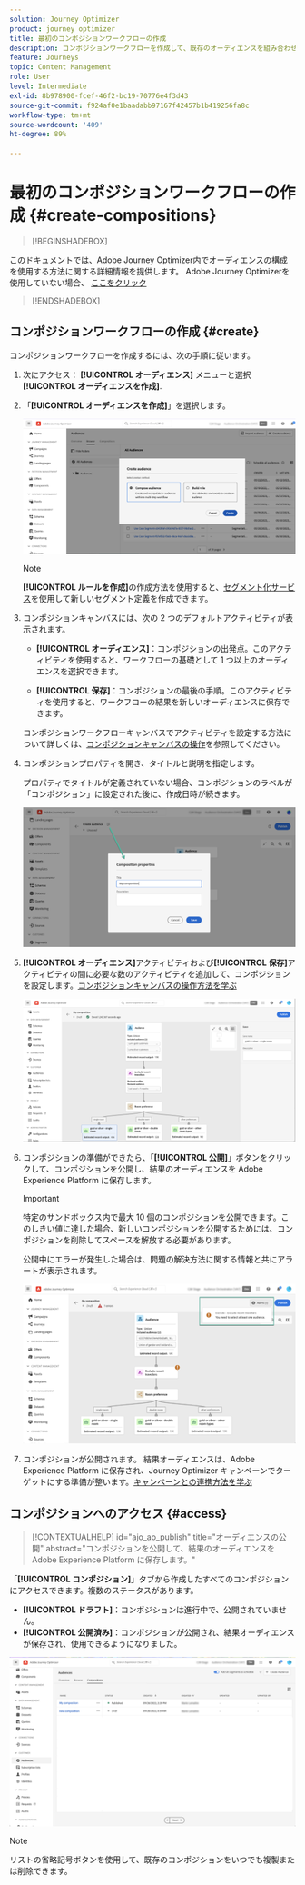 ```yaml
---
solution: Journey Optimizer
product: journey optimizer
title: 最初のコンポジションワークフローの作成
description: コンポジションワークフローを作成して、既存のオーディエンスを組み合わせて配置する方法を説明します。
feature: Journeys
topic: Content Management
role: User
level: Intermediate
exl-id: 8b978900-fcef-46f2-bc19-70776e4f3d43
source-git-commit: f924af0e1baadabb97167f42457b1b419256fa8c
workflow-type: tm+mt
source-wordcount: '409'
ht-degree: 89%

---
```


# 最初のコンポジションワークフローの作成 {#create-compositions}

>[!BEGINSHADEBOX]

このドキュメントでは、Adobe Journey Optimizer内でオーディエンスの構成を使用する方法に関する詳細情報を提供します。 Adobe Journey Optimizerを使用していない場合、 [ここをクリック](https://experienceleague.adobe.com/docs/experience-platform/segmentation/ui/audience-composition.html)

>[!ENDSHADEBOX]

## コンポジションワークフローの作成 {#create}

コンポジションワークフローを作成するには、次の手順に従います。

1. 次にアクセス： **[!UICONTROL オーディエンス]** メニューと選択 **[!UICONTROL オーディエンスを作成]**.

1. 「**[!UICONTROL オーディエンスを作成]**」を選択します。

   ![](assets/audiences-create.png)

   >[!NOTE]
   >
   >**[!UICONTROL ルールを作成]**&#x200B;の作成方法を使用すると、[セグメント化サービス](https://experienceleague.adobe.com/docs/experience-platform/segmentation/ui/overview.html?lang=ja)を使用して新しいセグメント定義を作成できます。

1. コンポジションキャンバスには、次の 2 つのデフォルトアクティビティが表示されます。

   * **[!UICONTROL オーディエンス]**：コンポジションの出発点。このアクティビティを使用すると、ワークフローの基礎として 1 つ以上のオーディエンスを選択できます。

   * **[!UICONTROL 保存]**：コンポジションの最後の手順。このアクティビティを使用すると、ワークフローの結果を新しいオーディエンスに保存できます。

   コンポジションワークフローキャンバスでアクティビティを設定する方法について詳しくは、[コンポジションキャンバスの操作](composition-canvas.md)を参照してください。

1. コンポジションプロパティを開き、タイトルと説明を指定します。

   プロパティでタイトルが定義されていない場合、コンポジションのラベルが「コンポジション」に設定された後に、作成日時が続きます。

   ![](assets/audiences-properties.png)

1. **[!UICONTROL オーディエンス]**&#x200B;アクティビティおよび&#x200B;**[!UICONTROL 保存]**&#x200B;アクティビティの間に必要な数のアクティビティを追加して、コンポジションを設定します。[コンポジションキャンバスの操作方法を学ぶ](composition-canvas.md)

   ![](assets/audiences-publish.png)

1. コンポジションの準備ができたら、「**[!UICONTROL 公開]**」ボタンをクリックして、コンポジションを公開し、結果のオーディエンスを Adobe Experience Platform に保存します。

   >[!IMPORTANT]
   >
   >特定のサンドボックス内で最大 10 個のコンポジションを公開できます。このしきい値に達した場合、新しいコンポジションを公開するためには、コンポジションを削除してスペースを解放する必要があります。

   公開中にエラーが発生した場合は、問題の解決方法に関する情報と共にアラートが表示されます。

   ![](assets/audiences-alerts.png)

1. コンポジションが公開されます。 結果オーディエンスは、Adobe Experience Platform に保存され、Journey Optimizer キャンペーンでターゲットにする準備が整います。[キャンペーンとの連携方法を学ぶ](../campaigns/get-started-with-campaigns.md)

## コンポジションへのアクセス {#access}

>[!CONTEXTUALHELP]
>id="ajo_ao_publish"
>title="オーディエンスの公開"
>abstract="コンポジションを公開して、結果のオーディエンスを Adobe Experience Platform に保存します。"

「**[!UICONTROL コンポジション]**」タブから作成したすべてのコンポジションにアクセスできます。複数のステータスがあります。

* **[!UICONTROL ドラフト]**：コンポジションは進行中で、公開されていません。
* **[!UICONTROL 公開済み]**：コンポジションが公開され、結果オーディエンスが保存され、使用できるようになりました。

![](assets/audiences-compositions.png)

>[!NOTE]
>
>リストの省略記号ボタンを使用して、既存のコンポジションをいつでも複製または削除できます。

